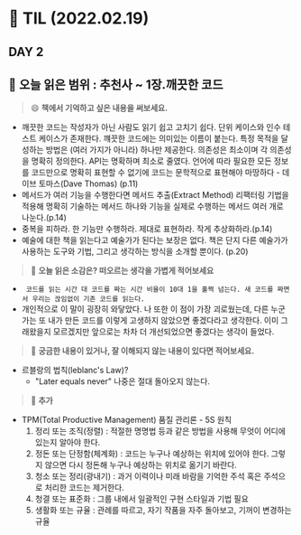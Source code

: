 # :pencil: TIL (2022.02.19)
## DAY 2
:book: 오늘 읽은 범위 : 추천사 ~ 1장.깨끗한 코드
---
 > :smile: **책에서 기억하고 싶은 내용을 써보세요.**
 - 깨끗한 코드는 작성자가 아닌 사람도 읽기 쉽고 고치기 쉽다. 단위 케이스와 인수 테스트 케이스가 존재한다. 꺠끗한 코드에는 의미있는 이름이 붙는다. 특정 목적을 달성하는 방법은 (여러 가지가 아니라) 하나만 제공한다. 의존성은 최소이며 각 의존성을 명확히 정의한다. API는 명확하며 최소로 줄였다. 언어에 따라 필요한 모든 정보를 코드만으로 명확히 표현할 수 없기에 코드는 문학적으로 표현해야 마땅하다 - 데이브 토마스(Dave Thomas) (p.11)
 - 메서드가 여러 기능을 수행한다면 메서드 추출(Extract Method) 리팩터링 기법을 적용해 명확히 기술하는 메서드 하나와 기능을 실제로 수행하는 메서드 여러 개로 나눈다.(p.14)
 - 중복을 피하라. 한 기능만 수행하라. 제대로 표현하라. 작게 추상화하라.(p.14)
 - 예술에 대한 책을 읽는다고 예술가가 된다는 보장은 없다. 책은 단지 다른 예술가가 사용하는 도구와 기법, 그리고 생각하는 방식을 소개할 뿐이다. (p.20)
 
 > :thinking: **오늘 읽은 소감은? 떠오르는 생각을 가볍게 적어보세요**
 - `` 코드를 읽는 시간 대 코드를 짜는 시간 비율이 10대 1을 훌쩍 넘는다. 새 코드를 짜면서 우리는 끊임없이 기존 코드를 읽는다.``
 - 개인적으로 이 말이 굉장히 와닿았다. 나 또한 이 점이 가장 괴로웠는데, 다른 누군가는 또 내가 만든 코드를 이렇게 고생하지 않았으면 좋겠다라고 생각한다. 이미 그래왔을지 모르겠지만 앞으로는 차차 더 개선되었으면 좋겠다는 생각이 들었다.

 > :mag_right: **궁금한 내용이 있거나, 잘 이해되지 않는 내용이 있다면 적어보세요.**
 - 르블랑의 법칙(leblanc's Law)?
   - "Later equals never" 나중은 절대 돌아오지 않는다.


> 🤔 **추가**
 - TPM(Total Productive Management) 품질 관리론 - 5S 원칙
    1. 정리 또는 조직(정렬) : 적절한 명명법 등과 같은 방법을 사용해 무엇이 어디에 있는지 알아야 한다.
    2. 정돈 또는 단정함(체계화) : 코드는 누구나 예상하는 위치에 있어야 한다. 그렇지 않으면 다시 정돈해 누구나 예상하는 위치로 옮기기 바란다.
    3. 청소 또는 정리(광내기) : 과거 이력이나 미래 바람을 기억한 주석 혹은 주석으로 처리한 코드는 제거한다.
    4. 청결 또는 표준화 : 그룹 내에서 일괄적인 구현 스타일과 기법 필요
    5. 생활화 또는 규율 : 관례를 따르고, 자기 작품을 자주 돌아보고, 기꺼이 변경하는 규율
